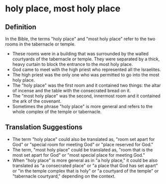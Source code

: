 # holy place, most holy place

## Definition

In the Bible, the terms "holy place" and "most holy place" refer to the two rooms in the tabernacle or temple.

* These rooms were in a building that was surrounded by the walled courtyards of the tabernacle or temple. They were separated by a thick, heavy curtain to block the entrance to the most holy place.
* God came to meet with the high priest who represented all the Israelites.
* The high priest was the only one who was permitted to go into the most holy place.
* The "holy place" was the first room and it contained two things: the altar of incense and the table with the consecrated bread on it.
* The "most holy place" was the second, innermost room and it contained the ark of the covenant.
* Sometimes the phrase "holy place" is more general and refers to the whole complex of the temple or tabernacle.


## Translation Suggestions



* The term "holy place" could also be translated as, "room set apart for God" or "special room for meeting God" or "place reserved for God."
* The term, "most holy place" could be translated as, "room that is the most set apart for God" or "most special place for meeting God."
* When "holy place" is more general as in "a holy place," it could be also translated as "a consecrated place" or "a place that God has set apart" or "in the temple complex that is holy" or "a courtyard of the temple" or "tabernacle courtyard," depending on the context.